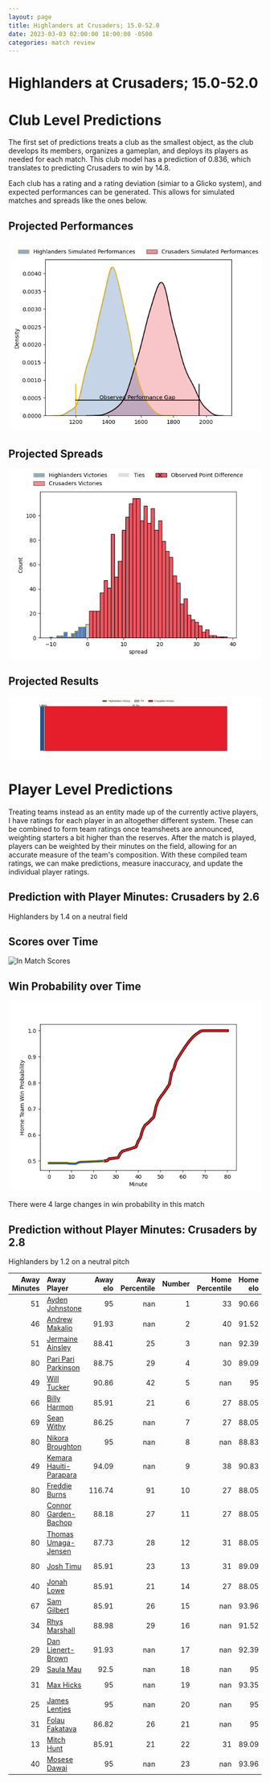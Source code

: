 ```yaml
---  
layout: page  
title: Highlanders at Crusaders; 15.0-52.0  
date: 2023-03-03 02:00:00 18:00:00 -0500  
categories: match review  
---
```

# Highlanders at Crusaders; 15.0-52.0

# Club Level Predictions


The first set of predictions treats a club as the smallest object, as the club develops its members, organizes a gameplan, and deploys its players as needed for each match. This club model has a prediction of 0.836, which translates to predicting Crusaders to win by 14.8.

Each club has a rating and a rating deviation (simiar to a Glicko system), and expected performances can be generated. This allows for simulated matches and spreads like the ones below.
## Projected Performances


![Projected Performances](plots/performances_2023-03-03-Crusaders-Highlanders.png)
## Projected Spreads


![Projected Spreads](plots/spreads_2023-03-03-Crusaders-Highlanders.png)
## Projected Results


![Projected Results](plots/resultbar_2023-03-03-Crusaders-Highlanders.png)
# Player Level Predictions


Treating teams instead as an entity made up of the currently active players, I have ratings for each player in an altogether different system. These can be combined to form team ratings once teamsheets are announced, weighting starters a bit higher than the reserves. After the match is played, players can be weighted by their minutes on the field, allowing for an accurate measure of the team's composition. With these compiled team ratings, we can make predictions, measure inaccuracy, and update the individual player ratings.
## Prediction with Player Minutes: Crusaders by 2.6


Highlanders by 1.4 on a neutral field
## Scores over Time


![In Match Scores](plots/recap_scores_2023-03-03-Crusaders-Highlanders.png)
## Win Probability over Time


![In Match Predictions](plots/recap_prob_2023-03-03-Crusaders-Highlanders.png)

There were 4 large changes in win probability in this match
## Prediction without Player Minutes: Crusaders by 2.8


Highlanders by 1.2 on a neutral pitch



|   Away Minutes | Away Player                                                                 |   Away elo |   Away Percentile |   Number |   Home Percentile |   Home elo | Home Player                                                                 |   Home Minutes |
|---------------:|:----------------------------------------------------------------------------|-----------:|------------------:|---------:|------------------:|-----------:|:----------------------------------------------------------------------------|---------------:|
|             51 | [Ayden Johnstone](..//playerfiles//AydenJohnstone_cleaned.md)               |      95    |               nan |        1 |                33 |      90.66 | [Joe Moody](..//playerfiles//JoeMoody_cleaned.md)                           |             50 |
|             46 | [Andrew Makalio](..//playerfiles//AndrewMakalio_cleaned.md)                 |      91.93 |               nan |        2 |                40 |      91.52 | [Codie Taylor](..//playerfiles//CodieTaylor_cleaned.md)                     |             63 |
|             51 | [Jermaine Ainsley](..//playerfiles//JermaineAinsley_cleaned.md)             |      88.41 |                25 |        3 |               nan |      92.39 | [Tamaiti Williams](..//playerfiles//TamaitiWilliams_cleaned.md)             |             57 |
|             80 | [Pari Pari Parkinson](..//playerfiles//PariPariParkinson_cleaned.md)        |      88.75 |                29 |        4 |                30 |      89.09 | [Scott Barrett](..//playerfiles//ScottBarrett_cleaned.md)                   |             80 |
|             49 | [Will Tucker](..//playerfiles//WillTucker_cleaned.md)                       |      90.86 |                42 |        5 |               nan |      95    | [Sam Whitelock](..//playerfiles//SamWhitelock_cleaned.md)                   |             80 |
|             66 | [Billy Harmon](..//playerfiles//BillyHarmon_cleaned.md)                     |      85.91 |                21 |        6 |                27 |      88.05 | [Ethan Blackadder](..//playerfiles//EthanBlackadder_cleaned.md)             |             57 |
|             69 | [Sean Withy](..//playerfiles//SeanWithy_cleaned.md)                         |      86.25 |               nan |        7 |                27 |      88.05 | [Tom Christie](..//playerfiles//TomChristie_cleaned.md)                     |             80 |
|             80 | [Nikora Broughton](..//playerfiles//NikoraBroughton_cleaned.md)             |      95    |               nan |        8 |               nan |      88.83 | [Christian Lio-Willie](..//playerfiles//ChristianLio-Willie_cleaned.md)     |             57 |
|             49 | [Kemara Hauiti-Parapara](..//playerfiles//KemaraHauiti-Parapara_cleaned.md) |      94.09 |               nan |        9 |                38 |      90.83 | [Mitchell Drummond](..//playerfiles//MitchellDrummond_cleaned.md)           |             50 |
|             80 | [Freddie Burns](..//playerfiles//FreddieBurns_cleaned.md)                   |     116.74 |                91 |       10 |                27 |      88.05 | [Richie Mo'unga](..//playerfiles//RichieMo'unga_cleaned.md)                 |             80 |
|             80 | [Connor Garden-Bachop](..//playerfiles//ConnorGarden-Bachop_cleaned.md)     |      88.18 |                27 |       11 |                27 |      88.05 | [Leicester Fainga'anuku](..//playerfiles//LeicesterFainga'anuku_cleaned.md) |             80 |
|             80 | [Thomas Umaga-Jensen](..//playerfiles//ThomasUmaga-Jensen_cleaned.md)       |      87.73 |                28 |       12 |                31 |      88.05 | [David Havili](..//playerfiles//DavidHavili_cleaned.md)                     |             55 |
|             80 | [Josh Timu](..//playerfiles//JoshTimu_cleaned.md)                           |      85.91 |                23 |       13 |                31 |      89.09 | [Jack Goodhue](..//playerfiles//JackGoodhue_cleaned.md)                     |             14 |
|             40 | [Jonah Lowe](..//playerfiles//JonahLowe_cleaned.md)                         |      85.91 |                21 |       14 |                27 |      88.05 | [Sevu Reece](..//playerfiles//SevuReece_cleaned.md)                         |             80 |
|             67 | [Sam Gilbert](..//playerfiles//SamGilbert_cleaned.md)                       |      85.91 |                26 |       15 |               nan |      93.96 | [Fergus Burke](..//playerfiles//FergusBurke_cleaned.md)                     |             80 |
|             34 | [Rhys Marshall](..//playerfiles//RhysMarshall_cleaned.md)                   |      88.98 |                29 |       16 |               nan |      91.52 | [Brodie McAlister](..//playerfiles//BrodieMcAlister_cleaned.md)             |             17 |
|             29 | [Dan Lienert-Brown](..//playerfiles//DanLienert-Brown_cleaned.md)           |      91.93 |               nan |       17 |               nan |      92.39 | [George Bower](..//playerfiles//GeorgeBower_cleaned.md)                     |             30 |
|             29 | [Saula Mau](..//playerfiles//SaulaMau_cleaned.md)                           |      92.5  |               nan |       18 |               nan |      95    | [Seb Calder](..//playerfiles//SebCalder_cleaned.md)                         |             23 |
|             31 | [Max Hicks](..//playerfiles//MaxHicks_cleaned.md)                           |      95    |               nan |       19 |               nan |      93.35 | [Zach Gallagher](..//playerfiles//ZachGallagher_cleaned.md)                 |             23 |
|             25 | [James Lentjes](..//playerfiles//JamesLentjes_cleaned.md)                   |      95    |               nan |       20 |               nan |      95    | [Sione Havili](..//playerfiles//SioneHavili_cleaned.md)                     |             23 |
|             31 | [Folau Fakatava](..//playerfiles//FolauFakatava_cleaned.md)                 |      86.82 |                26 |       21 |               nan |      95    | [Noah Hotham](..//playerfiles//NoahHotham_cleaned.md)                       |             30 |
|             13 | [Mitch Hunt](..//playerfiles//MitchHunt_cleaned.md)                         |      85.91 |                21 |       22 |                31 |      89.09 | [Braydon Ennor](..//playerfiles//BraydonEnnor_cleaned.md)                   |             66 |
|             40 | [Mosese Dawai](..//playerfiles//MoseseDawai_cleaned.md)                     |      95    |               nan |       23 |               nan |      93.96 | [Macca Springer](..//playerfiles//MaccaSpringer_cleaned.md)                 |             25 |

